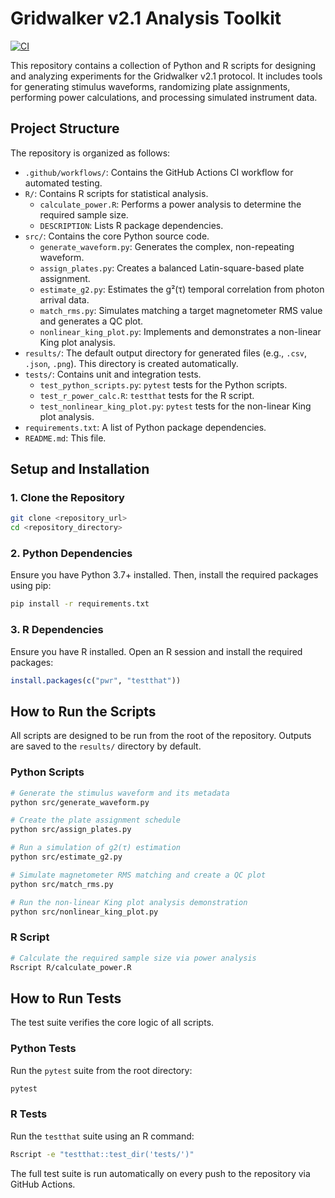 # Gridwalker v2.1 Analysis Toolkit

[![CI](https://github.com/gridwalker/v2.1-analysis/actions/workflows/ci.yml/badge.svg)](https://github.com/gridwalker/v2.1-analysis/actions/workflows/ci.yml)

This repository contains a collection of Python and R scripts for designing and analyzing experiments for the Gridwalker v2.1 protocol. It includes tools for generating stimulus waveforms, randomizing plate assignments, performing power calculations, and processing simulated instrument data.

## Project Structure

The repository is organized as follows:

-   `.github/workflows/`: Contains the GitHub Actions CI workflow for automated testing.
-   `R/`: Contains R scripts for statistical analysis.
    -   `calculate_power.R`: Performs a power analysis to determine the required sample size.
    -   `DESCRIPTION`: Lists R package dependencies.
-   `src/`: Contains the core Python source code.
    -   `generate_waveform.py`: Generates the complex, non-repeating waveform.
    -   `assign_plates.py`: Creates a balanced Latin-square-based plate assignment.
    -   `estimate_g2.py`: Estimates the g²(τ) temporal correlation from photon arrival data.
    -   `match_rms.py`: Simulates matching a target magnetometer RMS value and generates a QC plot.
    -   `nonlinear_king_plot.py`: Implements and demonstrates a non-linear King plot analysis.
-   `results/`: The default output directory for generated files (e.g., `.csv`, `.json`, `.png`). This directory is created automatically.
-   `tests/`: Contains unit and integration tests.
    -   `test_python_scripts.py`: `pytest` tests for the Python scripts.
    -   `test_r_power_calc.R`: `testthat` tests for the R script.
    -   `test_nonlinear_king_plot.py`: `pytest` tests for the non-linear King plot analysis.
-   `requirements.txt`: A list of Python package dependencies.
-   `README.md`: This file.

## Setup and Installation

### 1. Clone the Repository

```bash
git clone <repository_url>
cd <repository_directory>
```

### 2. Python Dependencies

Ensure you have Python 3.7+ installed. Then, install the required packages using pip:

```bash
pip install -r requirements.txt
```

### 3. R Dependencies

Ensure you have R installed. Open an R session and install the required packages:

```R
install.packages(c("pwr", "testthat"))
```

## How to Run the Scripts

All scripts are designed to be run from the root of the repository. Outputs are saved to the `results/` directory by default.

### Python Scripts

```bash
# Generate the stimulus waveform and its metadata
python src/generate_waveform.py

# Create the plate assignment schedule
python src/assign_plates.py

# Run a simulation of g2(τ) estimation
python src/estimate_g2.py

# Simulate magnetometer RMS matching and create a QC plot
python src/match_rms.py

# Run the non-linear King plot analysis demonstration
python src/nonlinear_king_plot.py
```

### R Script

```bash
# Calculate the required sample size via power analysis
Rscript R/calculate_power.R
```

## How to Run Tests

The test suite verifies the core logic of all scripts.

### Python Tests

Run the `pytest` suite from the root directory:

```bash
pytest
```

### R Tests

Run the `testthat` suite using an R command:

```bash
Rscript -e "testthat::test_dir('tests/')"
```

The full test suite is run automatically on every push to the repository via GitHub Actions.